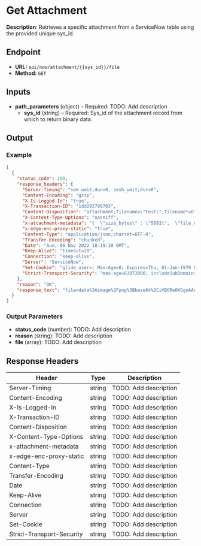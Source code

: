 # Get Attachment

**Description**: Retrieves a specific attachment from a ServiceNow table using the provided unique sys_id.

## Endpoint

- **URL:** `api/now/attachment/{{sys_id}}/file`
- **Method:** `GET`
## Inputs

- **path_parameters** (object) – Required: TODO: Add description
  - **sys_id** (string) – Required: Sys_id of the attachment record from which to return binary data.
## Output

### Example

```json
[
  {
    "status_code": 200,
    "response_headers": {
      "Server-Timing": "sem_wait;dur=0, sesh_wait;dur=0",
      "Content-Encoding": "gzip",
      "X-Is-Logged-In": "true",
      "X-Transaction-ID": "1dd293709703",
      "Content-Disposition": "attachment;filename=\"test\";filename*=UTF-8''test",
      "X-Content-Type-Options": "nosniff",
      "x-attachment-metadata": "{  \"size_bytes\" : \"5881\",  \"file_name\" : \"test\",  \"sys_mod_count\" : \"1\",  \"average_image_color\" : \"\",  \"image_width\" : \"\",  \"sys_updated_on\" : \"2022-11-05 00:53:44\",  \"sys_tags\" : \"\",  \"table_name\" : \"incident\",  \"sys_id\" : \"41f9dad09783111084d57e121153af94\",  \"image_height\" : \"\",  \"sys_updated_by\" : \"system\",  \"content_type\" : \"application/json\",  \"sys_created_on\" : \"2022-11-05 00:53:43\",  \"size_compressed\" : \"4343\",  \"compressed\" : \"true\",  \"state\" : \"available\",  \"table_sys_id\" : \"1c741bd70b2322007518478d83673af3\",  \"chunk_size_bytes\" : \"700000\",  \"hash\" : \"8671fa6613cd1c6e82c0e1d6b940ae0771d1d8b3f56019f8274ed501407ffc2a\",  \"sys_created_by\" : \"admin\"}",
      "x-edge-enc-proxy-static": "true",
      "Content-Type": "application/json;charset=UTF-8",
      "Transfer-Encoding": "chunked",
      "Date": "Sun, 06 Nov 2022 18:19:10 GMT",
      "Keep-Alive": "timeout=20",
      "Connection": "keep-alive",
      "Server": "ServiceNow",
      "Set-Cookie": "glide_user=; Max-Age=0; Expires=Thu, 01-Jan-1970 00:00:10 GMT; Path=/; HttpOnly; SameSite=None; Secure, glide_user_session=; Max-Age=0; Expires=Thu, 01-Jan-1970 00:00:10 GMT; Path=/; HttpOnly; SameSite=None; Secure, glide_user_route=glide.f6d1c4085a807931391acf9b7192b09e; Max-Age=2147483647; Expires=Fri, 24-Nov-2090 21:33:17 GMT; Path=/; HttpOnly; SameSite=None; Secure, glide_session_store=91D21B709703111084D57E121153AF51; Max-Age=1800; Expires=Sun, 06-Nov-2022 18:49:10 GMT; Path=/; HttpOnly; SameSite=None; Secure",
      "Strict-Transport-Security": "max-age=63072000; includeSubDomains"
    },
    "reason": "OK",
    "response_text": "file=data%3Aimage%2Fpng%3Bbase64%2CiVBORw0KGgoAAAANSUhEUgAAAFYAAABWCAYAAABVVmH3AAAPvklEQVR4nO1de3RU1fX%2Bzp1H5pHJ5E0SAglCIISnIEWF8BK6iFqMwdLWVsuytKL%2BeGldpCygiEuruFrEZ1ACSlddgBKwWqBQlJcikAhNavgFQsIzJQkhmUwew7xO%2F4AJd%2B7zzGQmmXb5rXVXZvY9e%2B%2Fv7HvuPfvse%2B%2BEeL1eSggBpRSEEAAApRQ%2B%2BGRycp%2Bebx%2B%2FvXC%2FlH05W3J2hFyk2gXCg4W7nH2lmHEIEEJHwu%2FB2Ogpv%2BHgIQfVwApHFwuEOvzv1O0OykYwUOIRrA1WHdXAhnJ0tZaW4uSMaXDb7QHbCAa9eXb1yIgFgNajR3H610%2FA1dKCskkTUD47H876qyH1q2ajJ0cs8Xq93e%2BBEghBRf4sdF44L7lb36cP7tyzLySBjCRwwO3hTgiRPH34cmFboY5QXv7Qg3BcvCBr31lfj%2BNjRsH%2BzVFF%2B1JbIDyC4S7HgylmgaZbSumQVHt64wb%2B9fOfoaP6LDiNRmSfr2MYMADD%2FrIFXFQU07WNlUcw3OXsy9kSxiysgeXrOBsbcfKH00AIJ5%2FHAtCYzbjr8Neizkjh%2B8DydNqrqlDxyMMgWq3IB7%2FtuG9OgIuKEnVKreMRFVhF9mHC2SWL0HzgS0DulKcUY%2FYfgDY%2BvmeJhQgBj1ihvDtLWkIISieMh7fTId2WUozY8SmMmQO%2BX9IGYoNSirFHvkHynJ%2FKNURFQT6qC5eq8ggG3eGuhoADG46kO7PwdzBmDZZt37RnF1wNDd32q8YjlHoRU4QZvmUbEh94ENTrFbfnOJzMmyF7iQoWrDYopbDZbFi4YAHi4%2BLhuHXpUkKPF2HkQAjBHS%2B%2BhBElOwFKb%2BbAvA0UqH1xVUB8unN2UUrR2dmJ3y55FklJyUhKScE7772H1o52Jt1eywqU4LhwAeUPz5Lcl%2FPBZkSPHBU23263G%2Fv27sXihYtw%2FspleKXqHtebYTQZFe0EvKQVyvn6wvYsyz8pW4aMDGS%2FUyRpp3Lu42g5dFDRXyA8fJ%2BPHDqM0SNGwmK1YlZBAWpvBVXJvlLMIuYaK4T1nnuRPGeOpO6ZRQuY67pKOHXyJH7x6KOIiY3F1B%2FOQGX1WXi8XmV%2BjJeTgAPbk8hcukx2Mqvb%2BH7QdhsaGjB10iRMnjIFW7ZvR0dnJ5OehuMwsH8GtDqtatuIDiwIweg9%2ByA1Rq4UFQEBjNqG%2BgZMnzoNfVPTkN6%2FPw4fO4aOGzdUzx6OEGSm9cW8x3%2BJ5qYmVFWfhU6nU6eutvK62T%2B2m32%2BtqFcxVFK4bXbUTp5ooi8oX8GRn36mSwPl8uF1%2F%2F0J7y6Zg1s7e0BZQVxFgse%2F8VjeHnNq9DrdKo1E6FtLV8o59jvnhVjW6n9gdjnf%2BYsFsTm5qLl8GE%2FPcfFC%2FC0t4MzmbpkhBBs2lCM5557Dg63C84ARnWM2YxHCgqwZMmzGDosR5YX%2F7tcn3q8uiVFlOWMAKU4Pna0SF%2BflIQ79%2B7H%2BdpaPJCXh9rLl%2BF0uZhrBTqtFjmDsvCXrVuQnZ0tqSMES3UrIpa0TDoAKBVPZFfq6zHp3gkYOWo0qmpr4XS5mOxpNBrckZ6O4vXrUXrqJIYMGcLGg5G7%2BvQmAP8a6PveXRusOv0WLsblN9%2BAFsBb7Q582tQEW1ubX06pZFfDcTDo9Fi9%2BgUsXLSoSx4IF1buAQe2N1F0tgZFl%2BrQYrd3rYjUDiylFDEmExYvWoTCZcugE0xE4UJELml9IITg6Ndf4%2FcrVuLIN0eZJyJCCGItFmRnDcbWj7chNS0tzEzF0PqI9EahW86W2%2B3GnILZ2PvFF3C4nIqTH18WpdMhe1AWSnbuRP%2BM%2Fkw8wlXojpgRSwjBuepq%2FHnzZrz9bhFa7K0BXfs0HIe%2F%2FfUz3Df9vjCyZEevj1iXy4U%2FvvYa1r6%2BDs32Vj8dqVRPzqbH60X12bNdgWXlEa4R2ytFGLfbjTfWrcO4sWMRGx%2BPFatXo5lhhBJC0C8lFQvmz0dSXLxoX1HRuwHxCFcBCWDICuSS5GB0TpZ9i6eefBLlpytFE5FwJcMfGXqtFsOzs7H%2FwAGYzWYAgMloxKtr1%2FodjKpz5xR5BJtzB9X%2FcF5jCSEoP3UK8341D9U1NbB3djB3Tq%2FXY2R2Nt7bUIycYTnQ3HqKxoeG%2BnqkZ2aKTsHGq1dhtVpD2o%2Bg4PV6KaWU%2Bv76Pvs2PqTkfH3f57a2NrpowQIaa42l2qgoqo2Kohq93u8zf%2FPJooxGmtInhb6x9nXq8XhEvvlwu93UYDJ12fTZOHjgoKitkKcSdyWfwrZKMQNf0N3N7XbTp379GxoXG%2BsXMJYtJTmZFr%2B%2FgTqdTmZ%2FCQkJIjtLf%2Ft8yPrTnS3gESts63Q66a5du2hqnxS%2FUSkcqcIRq9XrqTk6ms5%2BKF%2FRvhL6p%2FcT%2BRs5bDjziJUahVI6LLaEMQuq0E0IweFDhzB40CCYY2Lwo%2Fx8NDRfV9WjlEKv0WL6pEmo%2F%2Fe%2F0Wa34%2BMdJcFQAADk5c0UyewMT4v3BJhvf1NK8cX%2B%2Fbh%2F5kyYoqMxZcYM1Fy6BK%2Fg1gmlvFvWtxCl0yEjLQ37du9Ge3sb9uzbh7i4OMWJTGmfD5MnT%2FbzRynFdZtN1gaLzWB4SOkwFbp%2F8siPsXvvXnTcuP2ggloCwnEcUuIT8Obbb%2BGh%2FHzmArjcZyn069dPJHO5XX5Jv5q%2FYOVqMWOqbu36%2Bx50Op0sTcFxHKzRFjw9%2F0ksW74cer0%2BqKPOgvjERJHM6XaHzV8gYF7SytVhfbK4mBjMe%2BIJvPzKKwHfH2K9pya0m5ycLF4JQnp1JMcjXEtappWXUNH3PT2pDzZt%2FgATc3OhvfUgsdptGH4bNb98G0pLaT9bMvUFOR5qkOLBwp3jOxROOmq43FiPGXl5sMbFYtiQoagor%2FAzLnUwlOR8LsL2UpsUCE%2BXhYeSPyW5WsyYHjHi%2F%2BXLfTKX24MzF2ox5gfjkJiYiOFDc3C%2Btlak69NRsiXVVm5rrK8HeJUw4cgSyuVsq%2Bmw2BL2hymPjY22MI9kW1sbqmprMHLUaDz26M8l24Qi7aGUornFBio4m3Va9rtN4Uy%2FmAJ7se4K2mw2PPaTnyLGqPyUHXDziDlcTmwp2Q690Yi%2BqalY%2BMwzXadNKMp1hBDUXbkCIkj8dFotc%2BfDWTZkCiwhBAaDARs%2F%2FADXW1rQ3HgND%2BXdjyidTvW6TClFQ3Mz3i0uht5gRGb%2FDOzetSuoTgnx1ddfiWQxFku37YYE3S02lJWW0WmTp1CTOZq54KLR66nRZKJZdwykRw4fFq21Wbc7MgaI7I7Iyen1AkxQRRihnK9%2F6OBBmp6aRqMtFtUiDH8zR5vpAzPzqNPpFHER%2BuEjKTFRVIQpfP555iIMX8bqk99WtQhDGVMTKTlff2JuLqprzuFvf%2F0MI7Kzu3JbJfsA4HC68Pcvv0BaahqmT52GM2fOSPrmf6eUosPhEMkm5uZKtpXjwecjpyMVA7WYhaXQ7YPD4aC%2FX7GSJiYk0iijUbZGK1UMT07uQ198YbXsKG5paRGVKTV6PW1oaIiIEdvteqyUQykdh8NBVy5fQZMTk6jWYFAMLP%2Bv0WymSYmJ9JWXXvazu3rVKlFgDUaTKo9guLPYCjiwckdYiZySQ6%2FXSyu%2F%2B47eN3kKTUhICOguQ2xsHH3il3PpwYMHaVpKimh%2FdlYWMw%2FWwAYy%2Bvlbrz%2BwUfldJZ6ePx%2Bl%2FzyFG4wVNOBmFc0rqAW%2F9vIfsPjZJaGmGBR69V1avi2v14v3ioqwceMmVFRWwuVxyz6wwbfRtbQEcOXSJSTeKiVGxAMbVGWGU5ILjfLbC%2FdL2eF34MmnnsLx0hPYsL4IyXFxos5IcemSAcjOysL7Reu7Os3Cg4W7nF%2BlmPXY5BVohkEppR6Ph%2F64oID2SUymOoNBlAHI3bw0mkx0yKAsumN7SUi4s%2FRJ2J%2F%2FmkflbTYbJoy%2FG2cuXoDX45HkJ%2BRB6c1H4UcOzUHJzh3om54eFHchpHgK%2BxMx79Kq2bBarfjytVdxNDsLmwZnISMpGRqOUz1VXW43yirKkTFwIKxWK6ZPmYqG%2BgZmTsFy7%2FWsIBAcHz0C4G6PBQMhWN%2FRiY%2BvNcPWZr%2F1noJ6dyilsBhNWFZYiPnPPA1LGAo3kf0CnRCcP10HpZjXJxmn%2F%2F80lhcWIj4mhqlqRghBm6MTK15YhczMTCxbWggX40shrIiYdEuurQ81q1%2FAtZ23H%2B7w2Rjzjy%2BhS0joktfV1SH%2FwR%2FhdPVZOHh5sRwPn0yr0SAzrS%2F%2B%2FNFHGPeDcX77hf3xce7WNVYIpZt6wdpQg6fNjsYd20VyXUKCX1ABIDU1FcfKSmFvbcW5qiqMGT4ceoZXNN0eD85dvoR7cifCYDZjeE4OSk%2BUBs094i8F7uZmfDtD%2BvH30Z%2FvVtTtn5GBY6WlaG1pwfq33kKsOVr1DgMhBB6PB1U1NbgndyLi4uLxq7lzUV5eHhDviJ68CCE4PmaUZCCSC2Yjc%2FnKoOxu3FCMVatWob6pCV6Jl%2FLkYIoy4OFZs7Bp84eqIzeiX1K%2B%2BuEHuLhurQRtinEnToJoNEHzaG9vx4rly1HyyXbUXWsU1R3kQDgOtmtNMJlNyjGL1BHrOF%2BLioJ88Sv1lGLA8pVImv1IyHxdv34dy5YWYtsnn8De2eF3cKXA8tMlEZkVuFtbUTZpAggvvfLtG7zuTcTmTlL0FwgPIfeysjL8cc0afLZ7Nzolfs%2BAUorW682KIzYiswK3zSYKqg8xd98N68TcoP2y8Bg7diw%2B2roV9tZW7P78cwweMACcygiWQsQsaSmluLK%2BCGVTcgGZ6tSQt4sCCmh3l9bTp0%2FHvyor0dLUhJKt2zAwI0P0komc34i4xhJCUPV%2FT6PlqyOybYZ9tAXm7KE9yEoa9lY7oi3RqgdY9TFO336fPBxZQf32jxWDaho4EObsoSEtRMvpqMljrDFs80ZvjlhCCP6ZPwsOmd%2FvJoRgyLvrYR1%2Fd1CXpN5EwO%2FShqoeW7exGJfWrQU4TvqMADC0eBMsd46RtMtv3x0eLDpyfpVi1uM%2FBOFsbMCp%2B2fe%2FEEyiZkfAEApRu%2FZB31KSs%2BSCyF67F1aT1sbKubMhvOq%2BH8f%2BJ3mHIdxx0r9fmo6WAh5BF20DqL%2Fquy7m6cSQlD7h5fQuP0T4NbP28lNjrr4BAzbsg1Eqw1Lnqq2omKxwaoT1smL3riBE%2BPvkj%2Flb7dEv8XPIvXxueGi0uMI%2B5LW3WrDt5NzQQU6PnA6He46ehxEo1GdYKS4hHpJq%2BRTaL9Xl7QaSwzGHvoKHK%2FYTAgBZzBgyDtFuOtYKQjDaiYUS2k1m6HU6bHb3wBw4t7xIJRiRMmnfjM%2BywJECpGcbvXocwWeVhs00Zau017o438psD1ahNFaY5lO%2B2D9svLojg1WnYgownyP78GM%2FwC8ldCT9gRg9wAAAABJRU5ErkJggg%3D%3D"
  }
]
```
### Output Parameters

- **status_code** (number): TODO: Add description
- **reason** (string): TODO: Add description
- **file** (array): TODO: Add description
## Response Headers

| Header | Type | Description |
|--------|------|-------------|
| Server-Timing | string | TODO: Add description |
| Content-Encoding | string | TODO: Add description |
| X-Is-Logged-In | string | TODO: Add description |
| X-Transaction-ID | string | TODO: Add description |
| Content-Disposition | string | TODO: Add description |
| X-Content-Type-Options | string | TODO: Add description |
| x-attachment-metadata | string | TODO: Add description |
| x-edge-enc-proxy-static | string | TODO: Add description |
| Content-Type | string | TODO: Add description |
| Transfer-Encoding | string | TODO: Add description |
| Date | string | TODO: Add description |
| Keep-Alive | string | TODO: Add description |
| Connection | string | TODO: Add description |
| Server | string | TODO: Add description |
| Set-Cookie | string | TODO: Add description |
| Strict-Transport-Security | string | TODO: Add description |